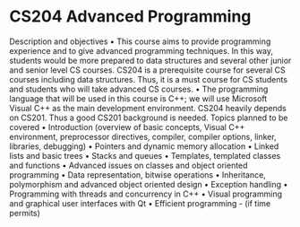 # CS204 Advanced Programming

Description and objectives
• This course aims to provide programming experience and to give advanced
programming techniques. In this way, students would be more prepared to data
structures and several other junior and senior level CS courses. CS204 is a
prerequisite course for several CS courses including data structures. Thus, it is a
must course for CS students and students who will take advanced CS courses.
• The programming language that will be used in this course is C++; we will use
Microsoft Visual C++ as the main development environment. CS204 heavily depends
on CS201. Thus a good CS201 background is needed.
Topics planned to be covered
• Introduction (overview of basic concepts, Visual C++ environment, preprocessor
directives, compiler, compiler options, linker, libraries, debugging)
• Pointers and dynamic memory allocation
• Linked lists and basic trees
• Stacks and queues
• Templates, templated classes and functions
• Advanced issues on classes and object oriented programming
• Data representation, bitwise operations
• Inheritance, polymorphism and advanced object oriented design
• Exception handling
• Programming with threads and concurrency in C++
• Visual programming and graphical user interfaces with Qt
• Efficient programming - (if time permits)
